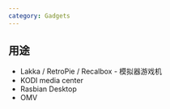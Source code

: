 ```yaml
---
category: Gadgets
---
```

## 用途

* Lakka / RetroPie / Recalbox - 模拟器游戏机
* KODI media center
* Rasbian Desktop
* OMV